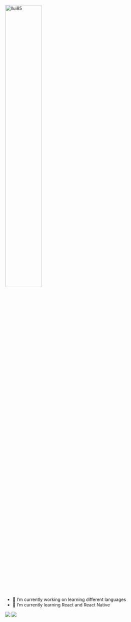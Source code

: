 [<img src="https://github.com/llui85/homemadestea58/blob/master/hi-there-shadow.svg?raw=true" alt="llui85" width="48%">](https://github.com/homemadestea58)

- 🔭 I’m currently working on learning different languages
- 🌱 I’m currently learning React and React Native
<!--- 👯 I’m looking to collaborate on ...
- 🤔 I’m looking for help with ...
- 💬 Ask me about ...
- 📫 How to reach me: ...
- 😄 Pronouns: ...
- ⚡ Fun fact: ...-->

<img src="https://github-readme-stats.vercel.app/api?username=Homemadestea58&show_icons=true&hide_border=true&count_private=true">

<img src="https://github-readme-stats.vercel.app/api/top-langs/?username=Homemadestea58&compact=true">
